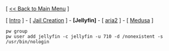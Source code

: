 [ [<< Back to Main Menu](https://github.com/seth586/guides/blob/master/README.md) ]

[ [Intro](README.md) ] - [ [Jail Creation](1_jail.md) ] - **[Jellyfin]** - [ [aria2](3_aria2.md) ] - [ [Medusa](4_medusa.md) ]

```
pw group 
pw user add jellyfin -c jellyfin -u 710 -d /nonexistent -s /usr/bin/nologin
```
